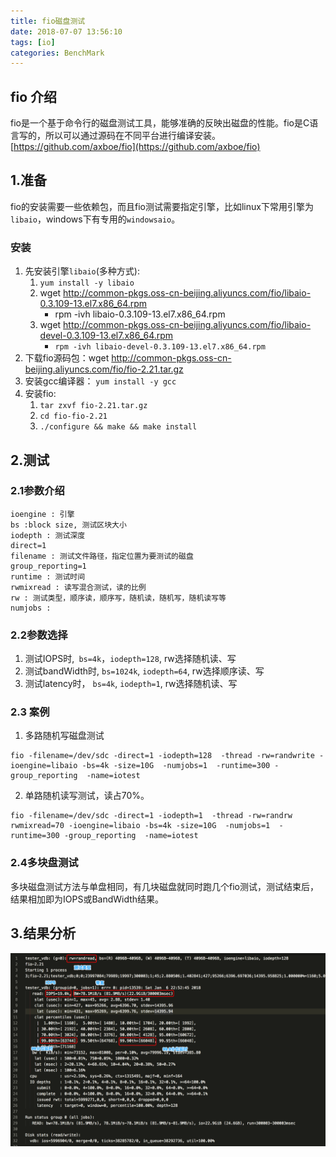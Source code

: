 ```yaml
---
title: fio磁盘测试
date: 2018-07-07 13:56:10
tags: [io]
categories: BenchMark
---
```

## fio 介绍

fio是一个基于命令行的磁盘测试工具，能够准确的反映出磁盘的性能。fio是C语言写的，所以可以通过源码在不同平台进行编译安装。
[https://github.com/axboe/fio](https://github.com/axboe/fio)

## 1.准备

fio的安装需要一些依赖包，而且fio测试需要指定引擎，比如linux下常用引擎为`libaio`，windows下有专用的`windowsaio`。

### 安装

1. 先安装引擎`libaio`(多种方式): 
   1. `yum install -y libaio`
   2. wget http://common-pkgs.oss-cn-beijing.aliyuncs.com/fio/libaio-0.3.109-13.el7.x86_64.rpm
      * rpm -ivh libaio-0.3.109-13.el7.x86_64.rpm
   3. wget http://common-pkgs.oss-cn-beijing.aliyuncs.com/fio/libaio-devel-0.3.109-13.el7.x86_64.rpm
      * `rpm -ivh libaio-devel-0.3.109-13.el7.x86_64.rpm`
2. 下载fio源码包：wget http://common-pkgs.oss-cn-beijing.aliyuncs.com/fio/fio-2.21.tar.gz
3. 安装gcc编译器： `yum install -y gcc`
4. 安装fio:
   1. `tar zxvf fio-2.21.tar.gz`
   2. `cd fio-fio-2.21`
   3.  `./configure && make && make install` 

## 2.测试

### 2.1参数介绍

```shell
ioengine : 引擎
bs :block size, 测试区块大小
iodepth : 测试深度
direct=1
filename : 测试文件路径，指定位置为要测试的磁盘
group_reporting=1
runtime : 测试时间
rwmixread : 读写混合测试，读的比例
rw : 测试类型，顺序读，顺序写，随机读，随机写，随机读写等
numjobs : 
```

### 2.2参数选择

1. 测试IOPS时,` bs=4k`，`iodepth=128`, rw选择随机读、写
2. 测试bandWidth时, `bs=1024k`, `iodepth=64`, rw选择顺序读、写
3. 测试latency时， `bs=4k`, `iodepth=1`, rw选择随机读、写

### 2.3 案例

1. 多路随机写磁盘测试

```shell
fio -filename=/dev/sdc -direct=1 -iodepth=128  -thread -rw=randwrite -ioengine=libaio -bs=4k -size=10G  -numjobs=1  -runtime=300 -group_reporting  -name=iotest
```

2. 单路随机读写测试，读占70%。

```shell
fio -filename=/dev/sdc -direct=1 -iodepth=1  -thread -rw=randrw rwmixread=70 -ioengine=libaio -bs=4k -size=10G  -numjobs=1  -runtime=300 -group_reporting  -name=iotest
```

### 2.4多块盘测试

多块磁盘测试方法与单盘相同，有几块磁盘就同时跑几个fio测试，测试结束后，结果相加即为IOPS或BandWidth结果。

## 3.结果分析

![fio-result](fio/fio-result.png)
